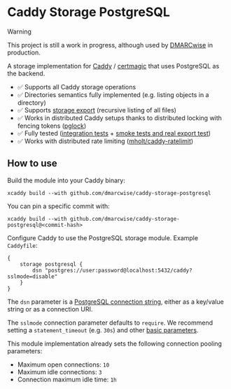 # Caddy Storage PostgreSQL

> [!WARNING]
> This project is still a work in progress, although used by [DMARCwise](https://dmarcwise.io) in production.

A storage implementation for [Caddy](https://caddyserver.com/) / [certmagic](https://github.com/caddyserver/certmagic) that uses PostgreSQL as the backend.

- ✅ Supports all Caddy storage operations
- ✅ Directories semantics fully implemented (e.g. listing objects in a directory)
- ✅ Supports [storage export](https://caddyserver.com/docs/command-line#caddy-storage) (recursive listing of all
  files)
- ✅ Works in distributed Caddy setups thanks to distributed locking with fencing tokens ([pglock](https://github.com/cirello-io/pglock))
- ✅ Fully tested ([integration tests](https://github.com/dmarcwise/caddy-storage-postgresql/blob/main/storage_test.go) + [smoke tests and real export test](https://github.com/dmarcwise/caddy-storage-postgresql/blob/main/.github/workflows/test.yml))
- ✅ Works with distributed rate limiting ([mholt/caddy-ratelimit](https://github.com/mholt/caddy-ratelimit))

## How to use

Build the module into your Caddy binary:

```shell
xcaddy build --with github.com/dmarcwise/caddy-storage-postgresql
```

You can pin a specific commit with:

```shell
xcaddy build --with github.com/dmarcwise/caddy-storage-postgresql@<commit-hash>
```

Configure Caddy to use the PostgreSQL storage module. Example `Caddyfile`:

```caddy
{
    storage postgresql {
        dsn "postgres://user:password@localhost:5432/caddy?sslmode=disable"
    }
}
```

The `dsn` parameter is a [PostgreSQL connection string](https://www.postgresql.org/docs/current/libpq-connect.html#LIBPQ-CONNSTRING), either as a key/value string or as a connection URI.

The `sslmode` connection parameter defaults to `require`. We recommend setting a `statement_timeout` (e.g. `30s`) and other [basic parameters](https://brandur.org/fragments/postgres-parameters).

This module implementation already sets the following connection pooling parameters:

- Maximum open connections: `10`
- Maximum idle connections: `3`
- Connection maximum idle time: `1h`
